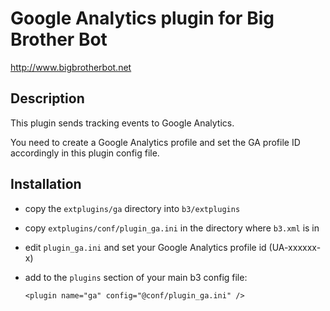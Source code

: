 Google Analytics plugin for Big Brother Bot
===========================================

http://www.bigbrotherbot.net


Description
-----------

This plugin sends tracking events to Google Analytics.

You need to create a Google Analytics profile and set the GA profile ID accordingly in this plugin config file.



Installation
------------

- copy the `extplugins/ga` directory into `b3/extplugins`
- copy `extplugins/conf/plugin_ga.ini` in the directory where `b3.xml` is in
- edit `plugin_ga.ini` and set your Google Analytics profile id (UA-xxxxxx-x)
- add to the `plugins` section of your main b3 config file:

  `<plugin name="ga" config="@conf/plugin_ga.ini" />`



